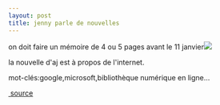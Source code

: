 ```yaml
---
layout: post
title: jenny parle de nouvelles
---
```


<p>on doit faire un mémoire de 4 ou 5 pages avant le 11 janvier<img src="/modules/tinymce/tinymce/jscripts/tiny_mce/plugins/emotions/images/smiley-yell.gif" /></p>
<p>la nouvelle d&#39;aj est à propos de l&#39;internet.</p>
<p>mot-clés:google,microsoft,bibliothèque numérique en ligne&#8230;</p>
<p><a href="http://www.lemonde.fr/web/article/0,1-0@2-651865,36-842806@51-842808,0.html"> source</a></p>
<p></p>
